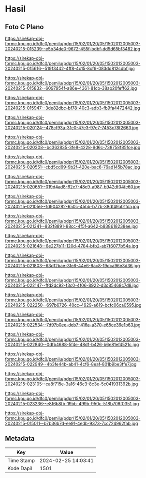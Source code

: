 # Hasil

## Foto C Plano

https://sirekap-obj-formc.kpu.go.id/dfc0/pemilu/pdpr/15/02/01/20/05/1502012005003-20240215-015239--e5b34de0-9672-455f-bdbf-dd5d65bf3482.jpg

https://sirekap-obj-formc.kpu.go.id/dfc0/pemilu/pdpr/15/02/01/20/05/1502012005003-20240215-015616--519f3442-4ff8-4c15-8cf9-083dd812cdbf.jpg

https://sirekap-obj-formc.kpu.go.id/dfc0/pemilu/pdpr/15/02/01/20/05/1502012005003-20240215-015832--6097954f-a86e-4361-81cb-38ab20feff62.jpg

https://sirekap-obj-formc.kpu.go.id/dfc0/pemilu/pdpr/15/02/01/20/05/1502012005003-20240215-015947--3de82dbc-bf78-40c3-adb3-fb9fa4472442.jpg

https://sirekap-obj-formc.kpu.go.id/dfc0/pemilu/pdpr/15/02/01/20/05/1502012005003-20240215-020124--478cf93a-31e0-47e3-97e7-7453c78f2663.jpg

https://sirekap-obj-formc.kpu.go.id/dfc0/pemilu/pdpr/15/02/01/20/05/1502012005003-20240215-020308--bc362835-3fe8-4228-9d6c-738758f85fce.jpg

https://sirekap-obj-formc.kpu.go.id/dfc0/pemilu/pdpr/15/02/01/20/05/1502012005003-20240215-020551--cbd5cd69-9b2f-420e-bac6-76ad145b78ac.jpg

https://sirekap-obj-formc.kpu.go.id/dfc0/pemilu/pdpr/15/02/01/20/05/1502012005003-20240215-020651--019d4ad8-62e7-48e9-a987-b942df04fe60.jpg

https://sirekap-obj-formc.kpu.go.id/dfc0/pemilu/pdpr/15/02/01/20/05/1502012005003-20240215-021056--1d904282-650c-45bb-b77b-38df49a01fda.jpg

https://sirekap-obj-formc.kpu.go.id/dfc0/pemilu/pdpr/15/02/01/20/05/1502012005003-20240215-021341--832f8891-88cc-4f5f-a642-b838618238ee.jpg

https://sirekap-obj-formc.kpu.go.id/dfc0/pemilu/pdpr/15/02/01/20/05/1502012005003-20240215-021648--6e227b11-120d-4784-bfb2-ab7f6077b54a.jpg

https://sirekap-obj-formc.kpu.go.id/dfc0/pemilu/pdpr/15/02/01/20/05/1502012005003-20240215-021803--63df2bae-3fe8-44e6-8ac8-19dca96e3d36.jpg

https://sirekap-obj-formc.kpu.go.id/dfc0/pemilu/pdpr/15/02/01/20/05/1502012005003-20240215-022147--ffd2dc92-f3c0-4f06-8922-d3c85468c7d8.jpg

https://sirekap-obj-formc.kpu.go.id/dfc0/pemilu/pdpr/15/02/01/20/05/1502012005003-20240215-022250--697b6726-40cc-4929-a619-bcfc06ca0595.jpg

https://sirekap-obj-formc.kpu.go.id/dfc0/pemilu/pdpr/15/02/01/20/05/1502012005003-20240215-022534--7d97b0ee-deb7-416a-a370-e65ce36e1b63.jpg

https://sirekap-obj-formc.kpu.go.id/dfc0/pemilu/pdpr/15/02/01/20/05/1502012005003-20240215-022840--0dfb4688-5f4e-48d1-b426-b6e81ef4521c.jpg

https://sirekap-obj-formc.kpu.go.id/dfc0/pemilu/pdpr/15/02/01/20/05/1502012005003-20240215-022949--4b3fe44b-ab41-4cf6-8eaf-801b9be3ffe7.jpg

https://sirekap-obj-formc.kpu.go.id/dfc0/pemilu/pdpr/15/02/01/20/05/1502012005003-20240215-023105--ca8f715e-3a16-46c3-8c3e-5c041931392b.jpg

https://sirekap-obj-formc.kpu.go.id/dfc0/pemilu/pdpr/15/02/01/20/05/1502012005003-20240215-023236--e8f6b8fb-19bb-499b-950c-518b706f0351.jpg

https://sirekap-obj-formc.kpu.go.id/dfc0/pemilu/pdpr/15/02/01/20/05/1502012005003-20240215-015011--b7b36b7d-ee91-4edb-9373-7cc724962fab.jpg


## Metadata

| Key        | Value               |
| ---------- | ------------------- |
| Time Stamp | 2024-02-25 14:03:41 |
| Kode Dapil | 1501                |



